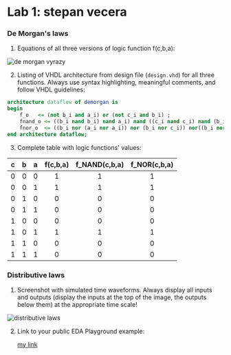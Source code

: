 
# Lab 1: stepan vecera

### De Morgan's laws

1. Equations of all three versions of logic function f(c,b,a):

![de morgan vyrazy](https://user-images.githubusercontent.com/99388270/153748799-3e17418e-cb34-4cf9-8063-2dbe732b4a63.jpg)

2. Listing of VHDL architecture from design file (`design.vhd`) for all three functions. Always use syntax highlighting, meaningful comments, and follow VHDL guidelines:

```vhdl
architecture dataflow of demorgan is
begin
    f_o   <= (not b_i and a_i) or (not c_i and b_i) ;
    fnand_o <= ((b_i nand b_i) nand a_i) nand ((c_i nand c_i) nand (b_i nand b_i));
    fnor_o  <= ((b_i nor (a_i nor a_i)) nor (b_i nor c_i)) nor((b_i nor (a_i nor a_i)) nor (b_i nor c_i));
end architecture dataflow;
```

3. Complete table with logic functions' values:

| **c** | **b** |**a** | **f(c,b,a)** | **f_NAND(c,b,a)** | **f_NOR(c,b,a)** |
| :-: | :-: | :-: | :-: | :-: | :-: |
| 0 | 0 | 0 | 1 |1 | 1|
| 0 | 0 | 1 | 1 |1 | 1|
| 0 | 1 | 0 | 0 |0 | 0|
| 0 | 1 | 1 | 0 |0 | 0|
| 1 | 0 | 0 | 0 |0 | 0|
| 1 | 0 | 1 | 1 |1 | 1|
| 1 | 1 | 0 | 0 |0 | 0|
| 1 | 1 | 1 | 0 |0 | 0|

### Distributive laws

1. Screenshot with simulated time waveforms. Always display all inputs and outputs (display the inputs at the top of the image, the outputs below them) at the appropriate time scale!

![distributive laws](https://user-images.githubusercontent.com/99388270/153749635-81b33703-2f6a-4b65-af6a-0d003f5bdb2c.png)

2. Link to your public EDA Playground example:

   [my link](https://www.edaplayground.com/x/AhjY)
